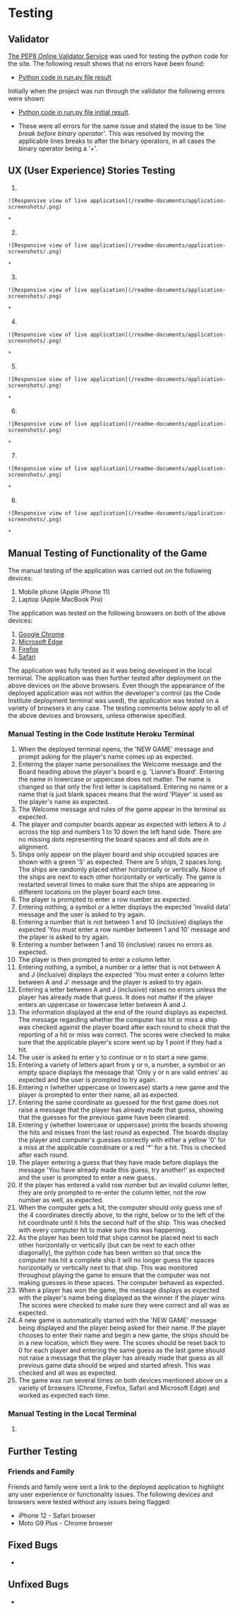# Testing

## Validator
[The PEP8 Online Validator Service](http://pep8online.com/) was used for testing the python code for the site. The following result shows that no errors have been found: 
* [Python code in run.py file result](/readme-documents/validator-results/validator-clear.png)

Initially when the project was run through the validator the following errors were shown:
+ [Python code in run.py file initial result](/readme-documents/validator-results/validator-warnings.png).
* These were all errors for the same issue and stated the issue to be *'line break before binary operator'*. This was resolved by moving the applicable lines breaks to after the binary operators, in all cases the binary operator being a '+'.    

## UX (User Experience) Stories Testing
1. 

    ![Responsive view of live application](/readme-documents/application-screenshots/.png)

    *   

2. 

    ![Responsive view of live application](/readme-documents/application-screenshots/.png)

    * 

3.  

    ![Responsive view of live application](/readme-documents/application-screenshots/.png)
    
    * 

4. 

    ![Responsive view of live application](/readme-documents/application-screenshots/.png)

    *  

5. 

    ![Responsive view of live application](/readme-documents/application-screenshots/.png)

    * 

6. 

    ![Responsive view of live application](/readme-documents/application-screenshots/.png)

    * 

7. 

    ![Responsive view of live application](/readme-documents/application-screenshots/.png)
 
    * 

8.  

    ![Responsive view of live application](/readme-documents/application-screenshots/.png)
    
    * 

## Manual Testing of Functionality of the Game

The manual testing of the application was carried out on the following devices:

1. Mobile phone (Apple iPhone 11)
2. Laptop (Apple MacBook Pro)

The application was tested on the following browsers on both of the above devices:

1. [Google Chrome](https://www.google.co.uk/chrome/?brand=FHFK&gclid=EAIaIQobChMI3b-xi9y38QIVBrTtCh2I1g3AEAAYASAAEgJN5vD_BwE&gclsrc=aw.ds)
2. [Microsoft Edge](https://www.microsoft.com/en-us/edge)
3. [Firefox](https://www.mozilla.org/en-GB/firefox/new/)
4. [Safari](https://www.apple.com/uk/safari/) 


The application was fully tested as it was being developed in the local terminal. The application was then further tested after deployment on the above devices on the above browsers. Even though the appearance of the deployed application was not within the developer's control (as the Code Institute deployment terminal was used), the application was tested on a variety of browsers in any case. The testing comments below apply to all of the above devices and browsers, unless otherwise specified. 

### Manual Testing in the Code Institute Heroku Terminal 

1. When the deployed terminal opens, the 'NEW GAME' message and prompt asking for the player's name comes up as expected.
2. Entering the player name personalises the Welcome message and the Board heading above the player's board e.g. 'Lianne's Board'. Entering the name in lowercase or uppercase does not matter. The name is changed so that only the first letter is capitalised. Entering no name or a name that is just blank spaces means that the word 'Player' is used as the player's name as expected.
3. The Welcome message and rules of the game appear in the terminal as expected.
4. The player and computer boards appear as expected with letters A to J across the top and numbers 1 to 10 down the left hand side. There are no missing dots representing the board spaces and all dots are in alignment.
5. Ships only appear on the player board and ship occupied spaces are shown with a green 'S' as expected. There are 5 ships, 2 spaces long. The ships are randomly placed either horizontally or vertically. None of the ships are next to each other horizontally or vertically. The game is restarted several times to make sure that the ships are appearing in different locations on the player board each time. 
6. The player is prompted to enter a row number as expected.
7. Entering nothing, a symbol or a letter displays the expected 'invalid data' message and the user is asked to try again.
8. Entering a number that is not between 1 and 10 (inclusive) displays the expected 'You must enter a row number between 1 and 10' message and the player is asked to try again.
9. Entering a number between 1 and 10 (inclusive) raises no errors as expected.
10. The player is then prompted to enter a column letter.
11. Entering nothing, a symbol, a number or a letter that is not between A and J (inclusive) displays the expected 'You must enter a column letter between A and J' message and the player is asked to try again.
12. Entering a letter between A and J (inclusive) raises no errors unless the player has already made that guess. It does not matter if the player enters an uppercase or lowercase letter between A and J.
13. The information displayed at the end of the round displays as expected. The message regarding whether the computer has hit or miss a ship was checked against the player board after each round to check that the reporting of a hit or miss was correct. The scores were checked to make sure that the applicable player's score went up by 1 point if they had a hit.
14. The user is asked to enter y to continue or n to start a new game.
15. Entering a variety of letters apart from y or n, a number, a symbol or an empty space displays the message that 'Only y or n are valid entries' as expected and the user is prompted to try again. 
16. Entering n (whether uppercase or lowercase) starts a new game and the player is prompted to enter their name, all as expected. 
17. Entering the same coordinate as guessed for the first game does not raise a message that the player has already made that guess, showing that the guesses for the previous game have been cleared. 
18. Entering y (whether lowercase or uppercase) prints the boards showing the hits and misses from the last round as expected. The boards display the player and computer's guesses correctly with either a yellow '0' for a miss at the applicable coordinate or a red '*' for a hit. This is checked after each round. 
19. The player entering a guess that they have made before displays the message 'You have already made this guess, try another!' as expected and the user is prompted to enter a new guess.
20. If the player has entered a valid row number but an invalid column letter, they are only prompted to re-enter the column letter, not the row number as well, as expected.
21. When the computer gets a hit, the computer should only guess one of the 4 coordinates directly above, to the right, below or to the left of the hit coordinate until it hits the second half of the ship. This was checked with every computer hit to make sure this was happening.
22. As the player has been told that ships cannot be placed next to each other horizontally or vertically (but can be next to each other diagonally), the python code has been written so that once the computer has hit a complete ship it will no longer guess the spaces horizontally or vertically next to that ship. This was monitored throughout playing the game to ensure that the computer was not making guesses in these spaces. The computer behaved as expected.
23. When a player has won the game, the message displays as expected with the player's name being displayed as the winner if the player wins. The scores were checked to make sure they were correct and all was as expected.
24. A new game is automatically started with the 'NEW GAME' message being displayed and the player being asked for their name. If the player chooses to enter their name and begin a new game, the ships should be in a new location, which they were. The scores should be reset back to 0 for each player and entering the same guess as the last game should not raise a message that the player has already made that guess as all previous game data should be wiped and started afresh. This was checked and all was as expected. 
25. The game was run several times on both devices mentioned above on a variety of browsers (Chrome, Firefox, Safari and Microsoft Edge) and worked as expected each time. 

### Manual Testing in the Local Terminal

1. 

## Further Testing

### Friends and Family

Friends and family were sent a link to the deployed application to highlight any user experience or functionality issues. The following devices and browsers were tested without any issues being flagged:
* iPhone 12 - Safari browser
* Moto G9 Plus - Chrome browser

## Fixed Bugs

* 

## Unfixed Bugs

* 